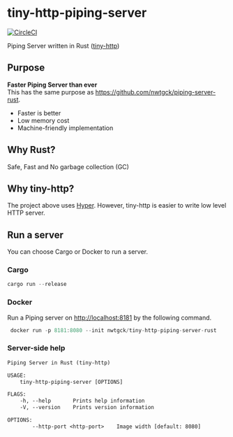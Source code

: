 # tiny-http-piping-server
[![CircleCI](https://circleci.com/gh/nwtgck/tiny-http-piping-server-rust.svg?style=shield)](https://circleci.com/gh/nwtgck/tiny-http-piping-server-rust)

Piping Server written in Rust ([tiny-http](https://github.com/tiny-http/tiny-http))

## Purpose
**Faster Piping Server than ever**  
This has the same purpose as <https://github.com/nwtgck/piping-server-rust>.

* Faster is better
* Low memory cost
* Machine-friendly implementation

## Why Rust?
Safe, Fast and No garbage collection (GC)

## Why tiny-http?
The project above uses [Hyper](https://github.com/hyperium/hyper). However, tiny-http is easier to write low level HTTP server.

## Run a server
You can choose Cargo or Docker to run a server.

### Cargo
```rs
cargo run --release
```

### Docker
Run a Piping server on <http://localhost:8181> by the following command.

```rs
 docker run -p 8181:8080 --init nwtgck/tiny-http-piping-server-rust
```

### Server-side help

```txt
Piping Server in Rust (tiny-http)

USAGE:
    tiny-http-piping-server [OPTIONS]

FLAGS:
    -h, --help       Prints help information
    -V, --version    Prints version information

OPTIONS:
        --http-port <http-port>    Image width [default: 8080]

```
